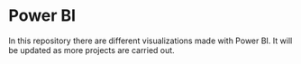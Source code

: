 # Power BI


In this repository there are different visualizations made with Power BI.
It will be updated as more projects are carried out.
